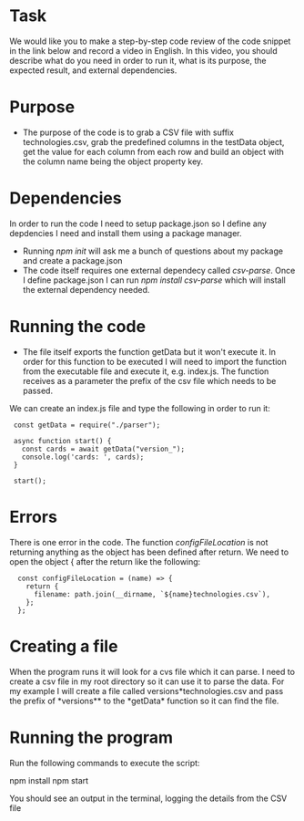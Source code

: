 # Task

We would like you to make a step-by-step code review of the code snippet in the link below and record a video in English. In this video, you should describe what do you need in order to run it, what is its purpose, the expected result, and external dependencies.

# Purpose

- The purpose of the code is to grab a CSV file with suffix technologies.csv, grab the predefined columns in the testData object, get the value for each column from each row and build an object with the column name being the object property key.

# Dependencies

In order to run the code I need to setup package.json so I define any depdencies I need and install them using a package manager.

- Running _npm init_ will ask me a bunch of questions about my package and create a package.json
- The code itself requires one external dependecy called _csv-parse_. Once I define package.json I can run _npm install csv-parse_ which will install the external dependency needed.

# Running the code

- The file itself exports the function getData but it won't execute it. In order for this function to be executed I will need to import the function from the executable file and execute it, e.g. index.js. The function receives as a parameter the prefix of the csv file which needs to be passed.

We can create an index.js file and type the following in order to run it:

```
 const getData = require("./parser");

 async function start() {
   const cards = await getData("version_");
   console.log('cards: ', cards);
 }

 start();
```

# Errors

There is one error in the code. The function _configFileLocation_ is not returning anything as the object has been defined after return. We need to open the object { after the return like the following:

```
  const configFileLocation = (name) => {
    return {
      filename: path.join(__dirname, `${name}technologies.csv`),
    };
  };
```

# Creating a file

When the program runs it will look for a cvs file which it can parse. I need to create a csv file in my root directory so it can use it to parse the data.
For my example I will create a file called versions*technologies.csv and pass the prefix of \*versions\*\* to the *getData\* function so it can find the file.

# Running the program

Run the following commands to execute the script:

npm install
npm start

You should see an output in the terminal, logging the details from the CSV file
